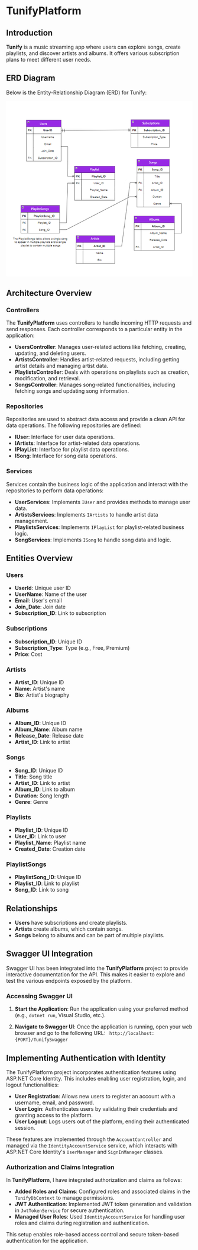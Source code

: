 # TunifyPlatform

## Introduction

**Tunify** is a music streaming app where users can explore songs, create playlists, and discover artists and albums. It offers various subscription plans to meet different user needs.

## ERD Diagram

Below is the Entity-Relationship Diagram (ERD) for Tunify:

![Tunify ERD](TunifyPlatform/Tunify.png)

## Architecture Overview

### Controllers

The **TunifyPlatform** uses controllers to handle incoming HTTP requests and send responses. Each controller corresponds to a particular entity in the application:

- **UsersController**: Manages user-related actions like fetching, creating, updating, and deleting users.
- **ArtistsController**: Handles artist-related requests, including getting artist details and managing artist data.
- **PlaylistsController**: Deals with operations on playlists such as creation, modification, and retrieval.
- **SongsController**: Manages song-related functionalities, including fetching songs and updating song information.

### Repositories

Repositories are used to abstract data access and provide a clean API for data operations. The following repositories are defined:

- **IUser**: Interface for user data operations.
- **IArtists**: Interface for artist-related data operations.
- **IPlayList**: Interface for playlist data operations.
- **ISong**: Interface for song data operations.

### Services

Services contain the business logic of the application and interact with the repositories to perform data operations:

- **UserServices**: Implements `IUser` and provides methods to manage user data.
- **ArtistsServices**: Implements `IArtists` to handle artist data management.
- **PlaylistsServices**: Implements `IPlayList` for playlist-related business logic.
- **SongServices**: Implements `ISong` to handle song data and logic.


## Entities Overview

### Users
- **UserId**: Unique user ID
- **UserName**: Name of the user
- **Email**: User's email
- **Join_Date**: Join date
- **Subscription_ID**: Link to subscription

### Subscriptions
- **Subscription_ID**: Unique ID
- **Subscription_Type**: Type (e.g., Free, Premium)
- **Price**: Cost

### Artists
- **Artist_ID**: Unique ID
- **Name**: Artist's name
- **Bio**: Artist's biography

### Albums
- **Album_ID**: Unique ID
- **Album_Name**: Album name
- **Release_Date**: Release date
- **Artist_ID**: Link to artist

### Songs
- **Song_ID**: Unique ID
- **Title**: Song title
- **Artist_ID**: Link to artist
- **Album_ID**: Link to album
- **Duration**: Song length
- **Genre**: Genre

### Playlists
- **Playlist_ID**: Unique ID
- **User_ID**: Link to user
- **Playlist_Name**: Playlist name
- **Created_Date**: Creation date

### PlaylistSongs
- **PlaylistSong_ID**: Unique ID
- **Playlist_ID**: Link to playlist
- **Song_ID**: Link to song

## Relationships

- **Users** have subscriptions and create playlists.
- **Artists** create albums, which contain songs.
- **Songs** belong to albums and can be part of multiple playlists.

## Swagger UI Integration

Swagger UI has been integrated into the **TunifyPlatform** project to provide interactive documentation for the API. This makes it easier to explore and test the various endpoints exposed by the platform.

### Accessing Swagger UI

1. **Start the Application**: Run the application using your preferred method (e.g., `dotnet run`, Visual Studio, etc.).

2. **Navigate to Swagger UI**: Once the application is running, open your web browser and go to the following URL:
  ` http://localhost:{PORT}/TunifySwagger`

## Implementing Authentication with Identity
The TunifyPlatform project incorporates authentication features using ASP.NET Core Identity. This includes enabling user registration, login, and logout functionalities:

- **User Registration**: Allows new users to register an account with a username, email, and password.
- **User Login**: Authenticates users by validating their credentials and granting access to the platform.
- **User Logout**: Logs users out of the platform, ending their authenticated session.

These features are implemented through the `AccountController` and managed via the `IdentityAccountService` service, which interacts with ASP.NET Core Identity's `UserManager` and `SignInManager` classes.

### Authorization and Claims Integration

In **TunifyPlatform**, I have integrated authorization and claims as follows:

- **Added Roles and Claims**: Configured roles and associated claims in the `TunifyDbContext` to manage permissions.
- **JWT Authentication**: Implemented JWT token generation and validation in `JwtTokenService` for secure authentication.
- **Managed User Roles**: Used `IdentityAccountService` for handling user roles and claims during registration and authentication.

This setup enables role-based access control and secure token-based authentication for the application.
